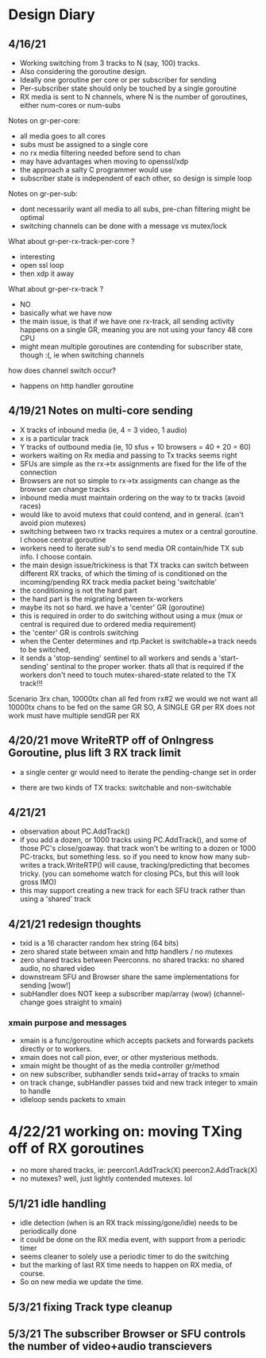 
# Design Diary

## 4/16/21  
- Working switching from 3 tracks to N (say, 100) tracks.
- Also considering the goroutine design.
- Ideally one goroutine per core or per subscriber for sending
- Per-subscriber state should only be touched by a single goroutine
- RX media is sent to N channels, where N is the number of goroutines, either num-cores or num-subs

Notes on gr-per-core:
- all media goes to all cores
- subs must be assigned to a single core
- no rx media filtering needed before send to chan
- may have advantages when moving to openssl/xdp
- the approach a salty C programmer would use
- subscriber state is independent of each other, so design is simple loop

Notes on gr-per-sub:
- dont necessarily want all media to all subs, pre-chan filtering might be optimal
- switching channels can be done with a message vs mutex/lock

What about gr-per-rx-track-per-core ?
- interesting
- open ssl loop
- then xdp it away

What about gr-per-rx-track ?
- NO
- basically what we have now
- the main issue, is that if we have one rx-track, all sending activity happens on a single GR, meaning you are not using your fancy 48 core CPU
- might mean multiple goroutines are contending for subscriber state, though :(, ie when switching channels

how does channel switch occur?
- happens on http handler goroutine




## 4/19/21 Notes on multi-core sending

- X tracks of inbound media (ie, 4 = 3 video, 1 audio)
- x is a particular track
- Y tracks of outbound media (ie, 10 sfus + 10 browsers = 40 + 20 = 60)
- workers waiting on Rx media and passing to Tx tracks seems right
- SFUs are simple as the rx->tx assignments are fixed for the life of the connection
- Browsers are not so simple to rx->tx assigments can change as the browser can change tracks
- inbound media must maintain ordering on the way to tx tracks (avoid races)
- would like to avoid mutexs that could contend, and in general. (can't avoid pion mutexes)
- switching between two rx tracks requires a mutex or a central goroutine. I choose central goroutine
- workers need to iterate sub's to send media OR contain/hide TX sub info. I choose contain.
- the main design issue/trickiness is that TX tracks can switch between different RX tracks, of which the timing of is conditioned on the incoming/pending RX track media packet being 'switchable'
- the conditioning is not the hard part
- the hard part is the migrating between tx-workers
- maybe its not so hard. we have a 'center' GR (goroutine)
- this is required in order to do switching without using a mux (mux or central is required due to ordered media requirement)
- the 'center' GR is controls switching
- when the Center determines and rtp.Packet is switchable+a track needs to be switched,
- it sends a 'stop-sending' sentinel to all workers and sends a 'start-sending' sentinal to the proper worker. thats all that is required if the workers don't need to touch mutex-shared-state related to the TX track!!!


Scenario 3rx chan, 10000tx chan all fed from rx#2
we would we not want all 10000tx chans to be fed on the same GR
SO, A SINGLE GR per RX does not work
must have multiple sendGR per RX

## 4/20/21 move WriteRTP off of OnIngress Goroutine, plus lift 3 RX track limit

- a single center gr would need to iterate the pending-change set in order

- there are two kinds of TX tracks: switchable and non-switchable

## 4/21/21

- observation about PC.AddTrack()
- if you add a dozen, or 1000 tracks using PC.AddTrack(), and some of those PC's close/goaway. that track won't be writing to a dozen or 1000 PC-tracks, but something less. so if you need to know how many sub-writes a track.WriteRTP() will cause, tracking/predicting that becomes tricky. (you can somehome watch for closing PCs, but this will look gross IMO)
- this may support creating a new track for each SFU track rather than using a 'shared' track


## 4/21/21 redesign thoughts


- txid is a 16 character random hex string (64 bits)
- zero shared state between xmain and http handlers / no mutexes
- zero shared tracks between Peerconns. no shared tracks: no shared audio, no shared video
- downstream SFU and Browser share the same implementations for sending [wow!]
- subHandler does NOT keep a subscriber map/array (wow) (channel-change goes straight to xmain)

### xmain purpose and messages
- xmain is a func/goroutine which accepts packets and forwards packets directly or to workers.
- xmain does not call pion, ever, or other mysterious methods.
- xmain might be thought of as the media controller gr/method
- on new subscriber, subhandler sends txid+array of tracks to xmain
- on track change, subHandler passes txid and new track integer to xmain to handle
- idleloop sends packets to xmain

# 4/22/21 working on: moving TXing off of RX goroutines
- no more shared tracks, ie: peercon1.AddTrack(X)  peercon2.AddTrack(X)
- no mutexes? well, just lightly contended mutexes. lol


## 5/1/21 idle handling

- idle detection (when is an RX track missing/gone/idle) needs to be periodically done
- it could be done on the RX media event, with support from a periodic timer 
- seems cleaner to solely use a periodic timer to do the switching
- but the marking of last RX time needs to happen on RX media, of course.
- So on new media we update the time.

## 5/3/21 fixing Track type cleanup

## 5/3/21 The subscriber Browser or SFU controls the number of video+audio transcievers







